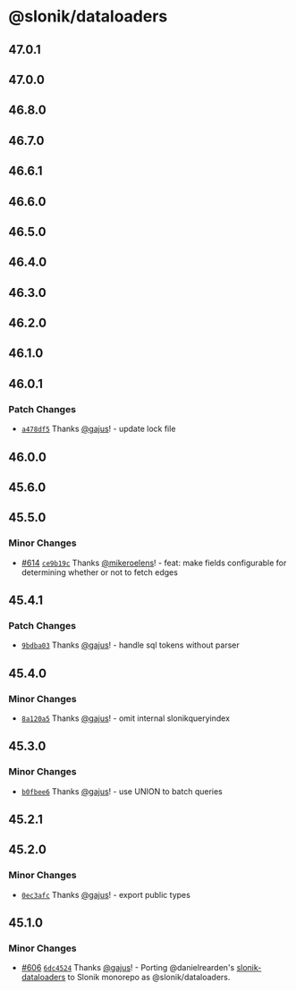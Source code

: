 # @slonik/dataloaders

## 47.0.1

## 47.0.0

## 46.8.0

## 46.7.0

## 46.6.1

## 46.6.0

## 46.5.0

## 46.4.0

## 46.3.0

## 46.2.0

## 46.1.0

## 46.0.1

### Patch Changes

- [`a478df5`](https://github.com/gajus/slonik/commit/a478df56482e9f9ee6adc6489d101259c91fa89d) Thanks [@gajus](https://github.com/gajus)! - update lock file

## 46.0.0

## 45.6.0

## 45.5.0

### Minor Changes

- [#614](https://github.com/gajus/slonik/pull/614) [`ce9b19c`](https://github.com/gajus/slonik/commit/ce9b19cdcf23ec2651a1455321d7535c4ef86534) Thanks [@mikeroelens](https://github.com/mikeroelens)! - feat: make fields configurable for determining whether or not to fetch edges

## 45.4.1

### Patch Changes

- [`9bdba03`](https://github.com/gajus/slonik/commit/9bdba030355566d4db7171f495ac9bf05e688870) Thanks [@gajus](https://github.com/gajus)! - handle sql tokens without parser

## 45.4.0

### Minor Changes

- [`8a120a5`](https://github.com/gajus/slonik/commit/8a120a5d7be8895762c2421f040e51b512150ccd) Thanks [@gajus](https://github.com/gajus)! - omit internal slonikqueryindex

## 45.3.0

### Minor Changes

- [`b0fbee6`](https://github.com/gajus/slonik/commit/b0fbee640ca8fea0bcf93eafd2d541fd56341b03) Thanks [@gajus](https://github.com/gajus)! - use UNION to batch queries

## 45.2.1

## 45.2.0

### Minor Changes

- [`0ec3afc`](https://github.com/gajus/slonik/commit/0ec3afcf8ac2d7444cc0844a4347ca110159e958) Thanks [@gajus](https://github.com/gajus)! - export public types

## 45.1.0

### Minor Changes

- [#606](https://github.com/gajus/slonik/pull/606) [`6dc4524`](https://github.com/gajus/slonik/commit/6dc45241dfe1678e79e1db68ef8cf449034d296f) Thanks [@gajus](https://github.com/gajus)! - Porting @danielrearden's [slonik-dataloaders](https://github.com/danielrearden/slonik-dataloaders) to Slonik monorepo as @slonik/dataloaders.
